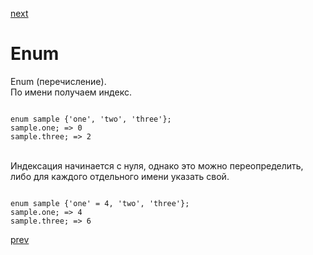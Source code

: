 <a href="04.md">next</a>

<h1>Enum</h1>

<div>
Enum (перечисление).
<br/>
По имени получаем индекс.

```

enum sample {'one', 'two', 'three'};
sample.one; => 0
sample.three; => 2
```

<br/>
Индексация начинается с нуля, однако это можно переопределить, либо для каждого отдельного имени указать свой.

```

enum sample {'one' = 4, 'two', 'three'};
sample.one; => 4
sample.three; => 6
```

</div>

<a href="02.md">prev</a>
